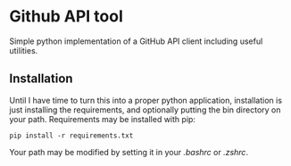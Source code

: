 # Github API tool

Simple python implementation of a GitHub API client including useful utilities.

## Installation

Until I have time to turn this into a proper python application, installation is just installing the requirements, and optionally putting the bin directory on your path. Requirements may be installed with pip:

    pip install -r requirements.txt

Your path may be modified by setting it in your *.bashrc* or *.zshrc*.
